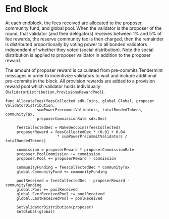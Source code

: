 # End Block

At each endblock, the fees received are allocated to the proposer, community fund,
and global pool.  When the validator is the proposer of the round, that
validator (and their delegators) receives between 1% and 5% of fee rewards, the
reserve community tax is then charged, then the remainder is distributed
proportionally by voting power to all bonded validators independent of whether
they voted (social distribution). Note the social distribution is applied to
proposer validator in addition to the proposer reward. 

The amount of proposer reward is calculated from pre-commits Tendermint
messages in order to incentivize validators to wait and include additional
pre-commits in the block. All provision rewards are added to a provision reward
pool which validator holds individually
(`ValidatorDistribution.ProvisionsRewardPool`). 

```
func AllocateFees(feesCollected sdk.Coins, global Global, proposer ValidatorDistribution, 
              sumPowerPrecommitValidators, totalBondedTokens, communityTax, 
              proposerCommissionRate sdk.Dec)

     feesCollectedDec = MakeDecCoins(feesCollected)
     proposerReward = feesCollectedDec * (0.01 + 0.04 
                       * sumPowerPrecommitValidators / totalBondedTokens)

     commission = proposerReward * proposerCommissionRate
     proposer.PoolCommission += commission 
     proposer.Pool += proposerReward - commission
     
     communityFunding = feesCollectedDec * communityTax
     global.CommunityFund += communityFunding
     
     poolReceived = feesCollectedDec - proposerReward - communityFunding
     global.Pool += poolReceived
     global.EverReceivedPool += poolReceived
     global.LastReceivedPool = poolReceived

     SetValidatorDistribution(proposer)
     SetGlobal(global)
```
